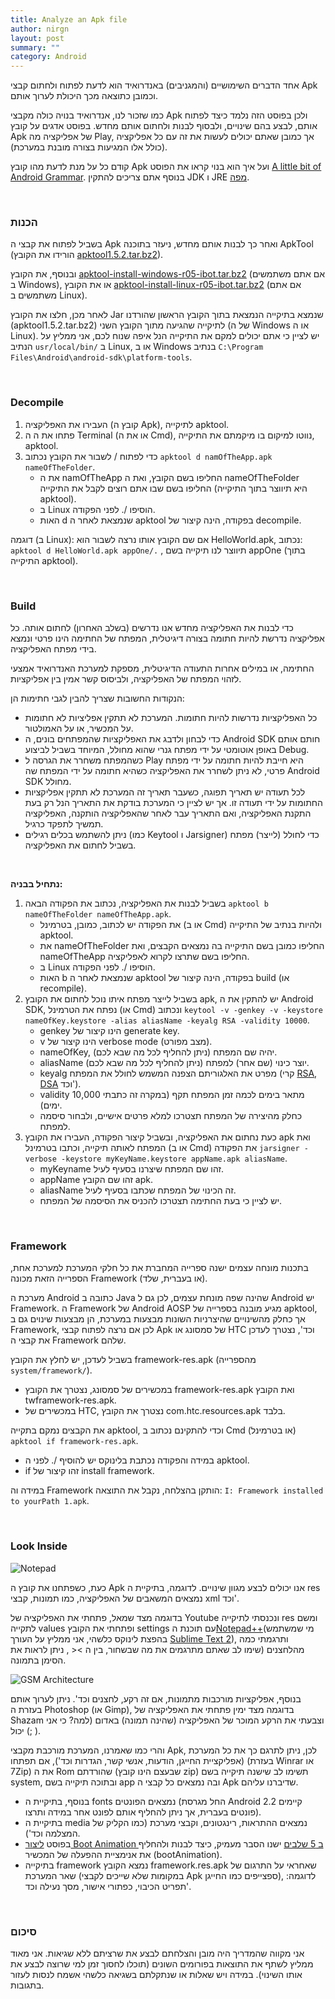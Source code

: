 ```yaml
---
title: Analyze an Apk file
author: nirgn
layout: post
summary: ""
category: Android
---
```

אחד הדברים השימושיים (והמגניבים) באנדרואיד הוא לדעת לפתוח ולחתום קבצי Apk וכמובן כתוצאה מכך היכולת לערוך אותם.

כמו שזכור לנו, אנדרואיד בנויה כולה מקבצי Apk ולכן בפוסט הזה נלמד כיצד לפתוח אותם, לבצע בהם שינויים, ולבסוף לבנות ולחתום אותם מחדש. בפוסט אדגים על קובץ Apk של אפליקציה מה Play, אך כמובן שאתם יכולים לעשות את זה עם כל אפליקציה (כולל אלו המגיעות בצורה מובנת במערכת).

קודם כל על מנת לדעת מהו קובץ Apk ועל איך הוא בנוי קראו את הפוסט [A little bit of Android Grammar](http://www.lifelongstudent.net/2012/03/little-android-bit-grammar/). בנוסף אתם צריכים להתקין JDK ו JRE [מפה](http://www.oracle.com/technetwork/java/javase/downloads/index.html).

<!--more-->

&nbsp;

### הכנות

בשביל לפתוח את קבצי ה Apk ואחר כך לבנות אותם מחדש, ניעזר בתוכנה ApkTool (הורידו את הקובץ [apktool1.5.2.tar.bz2](https://android-apktool.googlecode.com/files/apktool1.5.2.tar.bz2)).

ובנוסף, את הקובץ [apktool-install-windows-r05-ibot.tar.bz2](https://android-apktool.googlecode.com/files/apktool-install-windows-r05-ibot.tar.bz2) (אם אתם משתמשים ב Windows), או את הקובץ [apktool-install-linux-r05-ibot.tar.bz2](https://android-apktool.googlecode.com/files/apktool-install-linux-r05-ibot.tar.bz2) (אם אתם משתמשים ב Linux).

לאחר מכן, חלצו את הקובץ Jar שנמצא בתיקייה הנמצאת בתוך הקובץ הראשון שהורדנו (apktool1.5.2.tar.bz2) לתיקייה שהגיעה מתוך הקובץ השני (של ה Windows או ה Linux). יש לציין כי אתם יכולים למקם את התיקייה הנל איפה שנוח לכם, אני ממליץ על הנתיב `usr/local/bin/` ב Linux, או ב Windows בנתיב `C:\Program Files\Android\android-sdk\platform-tools`.

&nbsp;

### Decompile

  1. העבירו את האפליקציה (קובץ ה Apk), לתיקייה apktool.
  2. פתחו את ה ה Terminal (או את ה Cmd), נווטו למיקום בו מיקמתם את התיקייה, apktool.
  3. כדי לפתוח / לשבור את הקובץ נכתוב `apktool d namOfTheApp.apk nameOfTheFolder`.
      * את ה namOfTheApp החליפו בשם הקובץ, ואת ה nameOfTheFolder החליפו בשם שבו אתם רוצים לקבל את התיקייה (היא תיווצר בתוך התיקייה apktool).
      * ב Linux הוסיפו /. לפני הפקודה.
      * האות d שנמצאת לאחר ה apktool בפקודה, הינה קיצור של decompile.

דוגמה (ב Linux): אם שם הקובץ אותו נרצה לשבור הוא HelloWorld.apk, נכתוב: `apktool d HelloWorld.apk appOne/.` , תיווצר לנו תיקייה בשם appOne (בתוך התיקייה apktool).

&nbsp;

### Build

כדי לבנות את האפליקציה מחדש אנו נדרשים (בשלב האחרון) לחתום אותה. כל אפליקציה נדרשת להיות חתומה בצורה דיגיטלית, המפתח של החתימה הינו פרטי ונמצא בידי מפתח האפליקציה.

החתימה, או במילים אחרות התעודה הדיגיטלית, מספקת למערכת האנדרואיד אמצעי לזהוי המפתח של האפליקציה, ולביסוס קשר אמין בין אפליקציות.

הנקודות החשובות שצריך להבין לגבי חתימות הן:

  * כל האפליקציות נדרשות להיות חתומות. המערכת לא תתקין אפליציות לא חתומות על המכשיר, או על האמולטור.
  * כדי לבחון ולדבג את האפליקציות שהמפתחים בונים, ה Android SDK חותם אותם באופן אוטומטי על ידי מפתח גנרי שהוא מחולל, המיוחד בשביל לביצוע Debug.
  * כשהמפתח משחרר את הגרסה ל Play היא חייבת להיות חתומה על ידי מפתח פרטי, לא ניתן לשחרר את האפליקציה כשהיא חתומה על ידי המפתח שה Android SDK מחולל.
  * לכל תעודה יש תאריך תפוגה, כשעבר תאריך זה המערכת לא תתקין אפליקציות החתומות על ידי תעודה זו. אך יש לציין כי המערכת בודקת את התאריך הנל רק בעת התקנת האפליקציה, ואם התאריך עבר לאחר שהאפליקציה הותקנה, האפליקציה תמשיך לתפקד כרגיל.
  * ניתן להשתמש בכלים רגילים (כמו Keytool ו Jarsigner) כדי לחולל (לייצר) מפתח בשביל לחתום את האפליקציה.

&nbsp;

**נתחיל בבניה:**

1. בשביל לבנות את האפליקציה, נכתוב את הפקודה הבאה `apktool b nameOfTheFolder nameOfTheApp.apk`.
    * את הפקודה יש לכתוב, כמובן, בטרמינל (או ב Cmd) ולהיות בנתיב של התיקייה apktool.
    * את nameOfTheFolder החליפו כמובן בשם התיקייה בה נמצאים הקבצים, ואת nameOfTheApp החליפו בשם שתרצו לקרוא לאפליקציה.
    * ב Linux הוסיפו /. לפני הפקודה.
    * האות b שנמצאת לאחר ה apktool בפקודה, הינה קיצור של build (או recompile).
2. בשביל לייצר מפתח איתו נוכל לחתום את הקובץ apk, יש להתקין את ה Android SDK, נפתח את הטרמינל (או Cmd) ונכתוב `keytool -v -genkey -v -keystore nameOfKey.keystore -alias aliasName -keyalg RSA -validity 10000`.
    * genkey הינו קיצור של generate key.
    * v הינו קיצור של verbose mode (מצב מפורט).
    * nameOfKey, יהיה שם המפתח (ניתן להחליף לכל מה שבא לכם).
    * aliasName יוצר כינוי (שם אחר) למפתח (ניתן להחליף לכל מה שבא לכם).
    * keyalg מפרט את האלגוריתם הצפנה המשמש לחולל את המפתח (קרי [RSA](http://en.wikipedia.org/wiki/RSA_(cryptosystem)), [DSA](http://en.wikipedia.org/wiki/Digital_Signature_Algorithm) וכד').
    * validity מתאר בימים לכמה זמן המפתח תקף (במקרה זה כתבתי 10,000 ימים).
    * כחלק מהיצירה של המפתח תצטרכו למלא פרטים אישיים, ולבחור סיסמה למפתח.
3. כעת נחתום את האפליקציה, ובשביל קיצור הפקודה, העבירו את הקובץ apk ואת המפתח לאותה תיקייה, וכתבו בטרמינל (או ב Cmd) את הפקודה `jarsigner -verbose -keystore myKeyName.keystore appName.apk aliasName`.
    * myKeyname זהו שם המפתח שיצרנו בסעיף לעיל.
    * appName זהו שם הקובץ apk.
    * aliasName זה הכינוי של המפתח שכתבו בסעיף לעיל.
    * יש לציין כי בעת החתימה תצטרכו להכניס את הסיסמה של המפתח.

&nbsp;

### Framework

בתכנות מונחה עצמים ישנה ספרייה המחברת את כל חלקי המערכת למערכת אחת, הספרייה הזאת מכונה Framework (או בעברית, שלד).

מערכת ה Android כתובה ב Java שהינה שפה מונחת עצמים, לכן גם ל Android יש Framework. ה Framework של Android AOSP מגיע מובנה בספרייה של apktool, אך כחלק מהשינויים שהיצרניות השונות מבצעות במערכת, הן מבצעות שינוים גם ב Framework, לכן אם נרצה לפתוח קבצי Apk של סמסונג או HTC וכד', נצטרך לעדכן את קבצי ה Framework שלהם.

בשביל לעדכן, יש לחלץ את הקובץ framework-res.apk (מהספרייה `system/framework/`).

  * במכשירים של סמסונג, נצטרך את הקובץ framework-res.apk ואת הקובץ twframework-res.apk.
  * במכשירים של HTC, נצטרך את הקובץ com.htc.resources.apk בלבד.

את הקבצים נמקם בתקייה apktool, וכדי להתקינם נכתוב ב Cmd (או בטרמינל) `apktool if framework-res.apk`.

  * במידה והפקודה נכתבת בלינוקס יש להוסיף /. לפני ה apktool.
  * if זהו קיצור של install framework.

במידה וה Framework הותקן בהצלחה, נקבל את התוצאה: `I: Framework installed to yourPath 1.apk`.

&nbsp;

### Look Inside

<div class="left">
  <img src="/assets/img/posts/analyze-an-apk-file/Notepad.png" alt="Notepad">
</div>

כעת, כשפתחנו את קובץ ה Apk אנו יכולים לבצע מגוון שינויים. לדוגמה, בתיקיית ה res נמצאים המשאבים של האפליקציה, כמו תמונות, קבצי xml וכד'.

בדוגמה מצד שמאל, פתחתי את האפליקציה של Youtube ונכנסתי לתיקייה res ומשם לתקייה values ופתחתי את הקובץ settings עם תוכנת ה[Notepad++](http://notepad-plus-plus.org/)(מי שמשתמש בהפצת לינוקס כלשהי, אני ממליץ על העורך [Sublime Text 2](http://www.sublimetext.com/2)), ותרגמתי כמה מהלחצנים (שימו לב שאתם מתרגמים את מה שבשחור, בין ה >< , ניתן לראות את הסימן בתמונה.

  <div class="left">
    <img src="/assets/img/posts/analyze-an-apk-file/Red_Background_Shazam.png" alt="GSM Architecture">
  </div>

בנוסף, אפליקציות מורכבות מתמונות, אם זה רקע, לחצנים וכד'. ניתן לערוך אותם בעזרת ה Photoshop (או Gimp), בדוגמה מצד ימין פתחתי את האפליקציה של Shazam וצבעתי את הרקע המוכר של האפליקציה (שהינה תמונה) באדום (למה? כי אני יכול (; ).

והרי כמו שאמרנו, המערכת מורכבת מקבצי Apk, לכן, ניתן לתרגם כך את כל המערכת (אפליקציית החייגן, הודעות, אנשי קשר, הגדרות וכד'), אם תפתחו (בעזרת Winrar או 7Zip) את ה Rom שהורדתם (שבעצם הינו קובץ zip) תשימו לב שישנה תיקייה בשם system, ובתוכה תיקייה בשם app ובה נמצאים כל קבצי ה Apk שדיברנו עליהם.

  * בנוסף, בתיקיית ה fonts נמצאים הפונטים (החל מגרסת Android 2.2 קיימים פונטים בעברית, אך ניתן להחליף אותם לפונט אחר במידה ותרצו).
  * בתיקיית ה media נמצאים ההתראות, רינגטונים, וקבצי מערכת (כמו הקליק של המצלמה וכד').
  * בפוסט [ליצור Boot Animation ב 5 שלבים](http://www.lifelongstudent.net/2012/04/%d7%9c%d7%99%d7%a6%d7%95%d7%a8-boot-animation-%d7%91-5-%d7%a9%d7%9c%d7%91%d7%99%d7%9d/) ישנו הסבר מעמיק, כיצד לבנות ולהחליף את אנימציית ההפעלה של המכשיר (bootAnimation).
  * בתיקייה framework נמצא הקובץ framework.res.apk שאחראי על התרגום של שאר המערכת (במקומות שלא שייכים לקבצי Apk ספצייפים כמו החייגן), לדוגמה: תפריט הכיבוי, כפתורי אישור, מסך נעילה וכד'.

&nbsp;

### סיכום

אני מקווה שהמדריך היה מובן והצלחתם לבצע את שרציתם ללא שגיאות. אני מאוד ממליץ לשתף את התוצאות בפורומים השונים (תוכלו לחסוך זמן למי שרוצה לבצע את אותו השינוי). במידה ויש שאלות או שנתקלתם בשגיאה כלשהי אשמח לנסות לעזור בתגובות.

